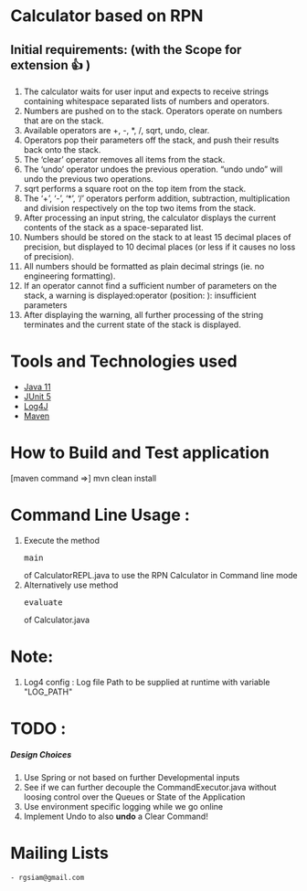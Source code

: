 # Calculator based on RPN
## Initial requirements: (with the Scope for extension 👍 )

1. The calculator waits for user input and expects to receive strings containing whitespace separated lists of numbers and operators.
2. Numbers are pushed on to the stack. Operators operate on numbers that are on the stack.
3. Available operators are +, -, *, /, sqrt, undo, clear.
4. Operators pop their parameters off the stack, and push their results back onto the stack.
5. The ‘clear’ operator removes all items from the stack.
6. The ‘undo’ operator undoes the previous operation. “undo undo” will undo the previous two operations.
7. sqrt performs a square root on the top item from the stack.
8. The ‘+’, ‘-’, ‘*’, ‘/’ operators perform addition, subtraction, multiplication and division respectively on the top two items from the stack.
9. After processing an input string, the calculator displays the current contents of the stack as a space-separated list.
10. Numbers should be stored on the stack to at least 15 decimal places of precision, but displayed to 10 decimal places (or less if it causes no loss of precision).
11. All numbers should be formatted as plain decimal strings (ie. no engineering formatting).
12. If an operator cannot find a sufficient number of parameters on the stack, a warning is displayed:operator (position: ): insufficient parameters
13. After displaying the warning, all further processing of the string terminates and the current state of the stack is displayed.

# Tools and Technologies used
  * [Java 11](https://docs.oracle.com/javase/11/docs/)
  * [JUnit 5](https://junit.org/junit5/docs/current/user-guide/)
  * [Log4J](https://logging.apache.org/log4j/2.x/)
  * [Maven](https://maven.apache.org//)

# How to Build and Test application
   [maven command =>] mvn clean install
     
# Command Line Usage :
1. Execute the method <pre>main</pre> of CalculatorREPL.java to use the RPN Calculator in Command line mode
2. Alternatively use method <pre>evaluate</pre>  of Calculator.java

# Note: 
1. Log4 config : Log file Path to be supplied at runtime with variable "LOG_PATH"

# TODO :
##### Design Choices
1. Use Spring or not based on further Developmental inputs
2. See if we can further decouple the CommandExecutor.java without loosing control over the Queues or State of the Application
3. Use environment specific logging while we go online 
4. Implement Undo to also **undo** a Clear Command!

# Mailing Lists
    - rgsiam@gmail.com